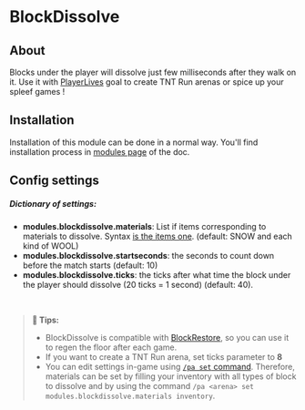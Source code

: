 # BlockDissolve

## About

Blocks under the player will dissolve just few milliseconds after they walk on it.
Use it with [PlayerLives](../goals/playerlives.md) goal to create TNT Run arenas or 
spice up your spleef games !

## Installation

Installation of this module can be done in a normal way. You'll find installation process in [modules page](../modules.md#installing-modules) of the doc.

## Config settings

##### Dictionary of settings:
- **modules.blockdissolve.materials**: List if items corresponding to materials to dissolve.
  Syntax [is the items one](../items.md). (default: SNOW and each kind of WOOL)
- **modules.blockdissolve.startseconds**: the seconds to count down before the match starts (default: 10)
- **modules.blockdissolve.ticks**: the ticks after what time the block under the player should dissolve (20 ticks = 1 second)
  (default: 40). 

<br>

> **🚩 Tips:**  
>- BlockDissolve is compatible with [BlockRestore](./blockrestore.md), so you can use it to regen the floor after each game.
>- If you want to create a TNT Run arena, set ticks parameter to **8**
>- You can edit settings in-game using [`/pa set` command](../commands/set.md). Therefore, materials can be set by 
> filling your inventory with all types of block to dissolve and by using the command
> `/pa <arena> set modules.blockdissolve.materials inventory`.
